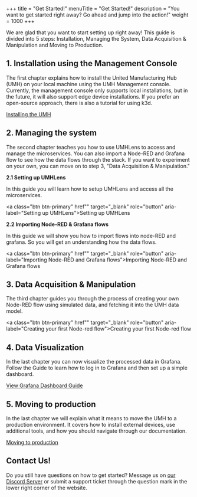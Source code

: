 +++
title = "Get Started!"
menuTitle = "Get Started!"
description = "You want to get started right away? Go ahead and jump into the action!"
weight = 1000
+++

We are glad that you want to start setting up right away! This guide is divided into 5 steps: Installation, Managing the System,
Data Acquisition & Manipulation and Moving to Production.


## 1. Installation using the Management Console

The first chapter explains how to install the United Manufacturing Hub (UMH) on your local machine using the UMH Management console. Currently, the management console only supports local installations, but in the future, it will also support edge device installations. If you prefer an open-source approach, there is also a tutorial for using k3d.

<a class="btn btn-primary" href="/docs/getstarted/installation/" target="_blank" role="button" aria-label="Installing the UMH">Installing the UMH</a>

## 2. Managing the system

The second chapter teaches you how to use UMHLens to access and manage the microservices. You can also import a Node-RED and Grafana flow to see how the data flows through the stack. If you want to experiment on your own, you can move on to step 3, "Data Acquisition & Manipulation."

**2.1 Setting up UMHLens**

In this guide you will learn how to setup UMHLens and access all the microservices.

<a class="btn btn-primary" href"" target="_blank" role="button" aria-label="Setting up UMHLens">Setting up UMHLens</a>

**2.2 Importing Node-RED & Grafana flows**

In this guide we will show you how to import flows into node-RED and grafana. So you will get an understanding how the data flows.

<a class="btn btn-primary" href"" target="_blank" role="button" aria-label="Importing Node-RED and Grafana flows">Importing Node-RED and Grafana flows</a>

## 3. Data Acquisition & Manipulation

The third chapter guides you through the process of creating your own Node-RED flow using simulated data, and fetching it into the UMH data model.

<a class="btn btn-primary" href"" target="_blank" role="button" aria-label="Creating your first Node-red flow">Creating your first Node-red flow</a>

## 4. Data Visualization

In the last chapter you can now visualize the processed data in Grafana. Follow the Guide
to learn how to log in to Grafana and then set up a simple dashboard.

<a class="btn btn-primary" href="/content/en/docs/getstarted/DataVisualization/" target="_blank" role="button" aria-label="View Grafana Dashboard Guide">View Grafana Dashboard Guide</a>

## 5. Moving to production

In the last chapter we will explain what it means to move the UMH to a production environment. It covers how to install external devices, use additional tools, and how you should navigate through our documentation.

<a class="btn btn-primary" href="/getstarted/MovingToProduction/" target="_blank" role="button" aria-label="Moving to production">Moving to production</a>

## Contact Us!

Do you still have questions on how to get started? Message us on [our Discord Server](https://discord.gg/F9mqkZnm9d) or submit
a support ticket through the question mark in the lower right corner of the website.